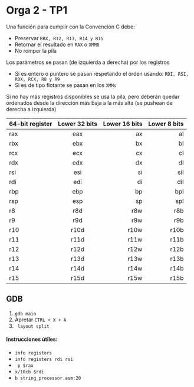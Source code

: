 # Orga 2 - TP1 

Una función para cumplir con la Convención C debe:
- Preservar ```RBX, R12, R13, R14 y R15```
- Retornar el resultado en ```RAX``` o ```XMM0```
- No romper la pila

Los parámetros se pasan (de izquierda a derecha) por los registros
- Si es entero o puntero se pasan respetando el orden usando:
```RDI, RSI, RDX, RCX, R8 y R9```
- Si es de tipo flotante se pasan en los ```XMMs```

Si no hay más registros disponibles se usa la pila, pero deberán
quedar ordenados desde la dirección más baja a la más alta (se
pushean de derecha a izquierda)

| 64-bit register | Lower 32 bits | Lower 16 bits | Lower 8 bits |
| --------------- |:-------------:| -------------:|-------------:|
| rax             | eax           | ax            | al           |
| rbx             | ebx           | bx            | bl           |
| rcx             | ecx           | cx            | cl           |
| rdx             | edx           | dx            | dl           |
| rsi             | esi           | si            | sil          |
| rdi             | edi           | di            | dil          |
| rbp             | ebp           | bp            | bpl          |
| rsp             | esp           | sp            | spl          |
| r8              | r8d           | r8w           | r8b          |
| r9              | r9d           | r9w           | r9b          |
| r10             | r10d          | r10w          | r10b         |
| r11             | r11d          | r11w          | r11b         |
| r12             | r12d          | r12w          | r12b         |
| r13             | r13d          | r13w          | r13b         |
| r14             | r14d          | r14w          | r14b         |
| r15             | r15d          | r15w          | r15b         |

## GDB

1. ```gdb main```
2. Apretar ```CTRL + X + A```
3. ``` layout split```

#### Instrucciones útiles:
- ```info registers```
- ```info registers rdi rsi```
- ``` p $rax```
- ```x/10cb $rdi```
- ```b string_processor.asm:20```